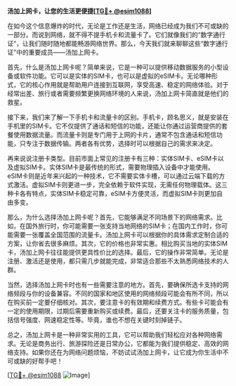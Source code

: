 **汤加上网卡，让您的生活更便捷[[TG💪+ @esim1088](https://t.me/s/esim1088)]**

在如今这个信息爆炸的时代，无论是工作还是生活，网络已经成为我们不可或缺的一部分。而说到网络，就不得不提手机卡和流量卡了。它们就像我们的“数字通行证”，让我们随时随地都能畅游网络世界。那么，今天我们就来聊聊这些“数字通行证”中的重要成员——汤加上网卡。

首先，什么是汤加上网卡呢？简单来说，它是一种可以提供移动数据服务的小型设备或软件功能。它可以是实体的SIM卡，也可以是虚拟的eSIM卡。无论哪种形式，它的核心作用就是帮助用户连接到互联网，享受高速、稳定的网络体验。对于经常出差、旅行或者需要频繁更换网络环境的人来说，汤加上网卡简直就是他们的救星。

接下来，我们来了解一下手机卡和流量卡的区别。手机卡，顾名思义，就是安装在手机里的SIM卡。它不仅提供了通话和短信的功能，还能让你通过运营商提供的套餐使用数据流量。而流量卡则是专门用于上网的卡片，通常不包含通话和短信功能，只专注于数据传输。两者各有优势，选择时可以根据自己的需求来决定。

再来说说注册卡类型。目前市面上常见的注册卡有三种：实体SIM卡、eSIM卡以及虚拟SIM卡。实体SIM卡是最传统的形式，需要物理插入设备中才能使用。eSIM卡则是近年来兴起的一种技术，它不需要实体卡槽，可以通过云端下载的方式激活。虚拟SIM卡则更进一步，完全依赖于软件实现，无需任何物理载体。这三种卡各有特点，实体SIM卡稳定可靠，eSIM卡方便灵活，而虚拟SIM卡则更加自由多变。

那么，为什么选择汤加上网卡呢？首先，它能够满足不同场景下的网络需求。比如，在国外旅行时，你可能需要一张支持当地网络的SIM卡；在国内工作时，你可能需要一张覆盖全国范围的流量卡。汤加上网卡可以根据你的具体需求定制合适的方案，让你省去很多麻烦。其次，它的价格也非常实惠。相比购买当地的实体SIM卡，汤加上网卡往往能提供更具性价比的选择。最后，它的操作非常简单。无论是注册、激活还是使用，都只需几步就能完成，非常适合那些不太熟悉网络技术的人群。

当然，选择汤加上网卡时也有一些需要注意的地方。首先，要确保所选卡支持的网络频段与你的设备兼容。不同的国家和地区使用的网络频段可能会有所不同，所以在购买前一定要仔细核对。其次，要注意卡的有效期和续费方式。有些卡可能会有一定的使用期限，过期后需要重新购买或续费。最后，还要关注卡的服务质量，包括信号强度、网速稳定性等。毕竟，谁也不想在关键时刻掉链子。

总之，汤加上网卡是一种非常实用的工具，它可以帮助我们轻松应对各种网络需求。无论是商务出行、旅游探险还是日常办公，它都能为我们提供稳定、高效的网络支持。如果你还在为网络问题烦恼，不妨试试汤加上网卡，让它成为你生活中不可或缺的好帮手吧！

[[TG💪+ @esim1088](https://t.me/s/esim1088) ![Image](https://i.postimg.cc/4NQfJmqS/Snipaste-2025-05-13-00-14-12.png)]
